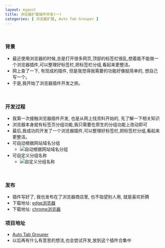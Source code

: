 ```yaml
---
layout: mypost
title: 浏览器扩展插件开发(一)
categories: [ 浏览器扩展, Auto Tab Grouper ]
---
```


<br>

### 背景

- 最近使用浏览器的时候,总是打开很多网页,顶部的标签栏很乱,想着能不能做一个浏览器插件,可以整理好标签栏,把标签栏分组,看起来更整洁。
- 网上查了一下, 有现成的插件, 但是我觉得我需要的功能好像挺简单的, 想自己写一个。
- 于是,我开始了浏览器插件开发之旅。

<br>

### 开发过程

- 我第一次接触浏览器插件开发, 也是从网上找资料开始的, 先了解一下相关知识
- 浏览器本身就有标签页分组功能,我只需要在原生的分组功能上改动即可
- 最后,我成功的开发了一个浏览器插件,可以整理好标签栏,把标签栏分组,看起来更整洁。
- 可自动根据网站域名分组
    - ![自动根据网站域名分组](img2.png)
- 可自定义分组名称
    - ![自定义分组名称](img1.png)

<br>

### 发布

- 插件写好了, 我也发布在了浏览器商店里, 也不指望别人用, 就是喜欢折腾
- 下载地址: [edge浏览器](
  https://microsoftedge.microsoft.com/addons/detail/homfgnajmdcljeincjmhmpmhaflomcbg)
- 下载地址: [chrome浏览器](https://chromewebstore.google.com/detail/auto-tab-grouper/jbeppelpehlbplbdhkdicfkklmjlpgaf)

### 项目地址

- [Auto Tab Grouper](https://github.com/Han-GR/Browser-Extensions/tree/master/Auto%20Tab%20Grouper)
- 以后再有什么有意思的想法,也会尝试开发,放到这个插件合集中
